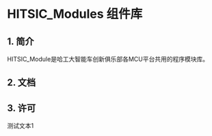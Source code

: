 # HITSIC_Modules 组件库

## 1. 简介

HITSIC_Module是哈工大智能车创新俱乐部各MCU平台共用的程序模块库。

## 2. 文档


## 3. 许可





测试文本1
